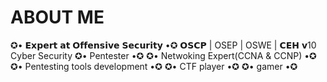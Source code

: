 

#  ABOUT ME


✪• 𝗘𝘅𝗽𝗲𝗿𝘁 𝗮𝘁 𝗢𝗳𝗳𝗲𝗻𝘀𝗶𝘃𝗲 𝗦𝗲𝗰𝘂𝗿𝗶𝘁𝘆 •✪
𝗢𝗦𝗖𝗣 | OSEP | OSWE | 𝗖𝗘𝗛 𝘃10 Cyber Security
✪• Pentester •✪
✪• Netwoking Expert(CCNA & CCNP) •✪
✪• Pentesting tools development •✪
✪• CTF player •✪
✪• gamer •✪


